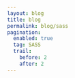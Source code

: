 ```yaml
---
layout: blog
title: blog
permalink: blog/sass
pagination:
  enabled: true
  tag: SASS
  trail:
    before: 2
    after: 2
---
```

